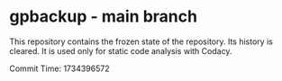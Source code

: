 # gpbackup - main branch

This repository contains the frozen state of the repository.
Its history is cleared. It is used only for static code
analysis with Codacy.

Commit Time: 1734396572